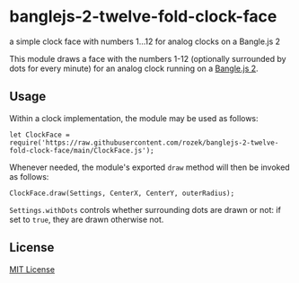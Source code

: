 # banglejs-2-twelve-fold-clock-face #

a simple clock face with numbers 1...12 for analog clocks on a Bangle.js 2

This module draws a face with the numbers 1-12 (optionally surrounded by dots for every minute) for an analog clock running on a [Bangle.js 2](https://www.espruino.com/Bangle.js2).

## Usage ##

Within a clock implementation, the module may be used as follows:

```
let ClockFace = require('https://raw.githubusercontent.com/rozek/banglejs-2-twelve-fold-clock-face/main/ClockFace.js');
```

Whenever needed, the module's exported `draw` method will then be invoked as follows:

```
ClockFace.draw(Settings, CenterX, CenterY, outerRadius);
```

`Settings.withDots` controls whether surrounding dots are drawn or not: if set to `true`, they are drawn otherwise not.

## License ##

[MIT License](LICENSE.md)
